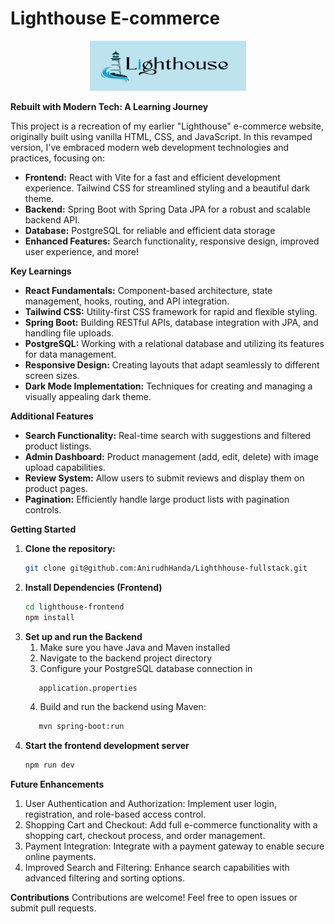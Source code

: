 # Lighthouse E-commerce

<div align="center">
  <a href="https://github.com/AnirudhHanda/Lighthouse-fullstack">
    <img src="github-assets/logo_git.png" alt="Project Logo" style="height: 80px; width: 250px;">
  </a>
</div>

**Rebuilt with Modern Tech: A Learning Journey**

This project is a recreation of my earlier "Lighthouse" e-commerce website, originally built using vanilla HTML, CSS, and JavaScript. In this revamped version, I've embraced modern web development technologies and practices, focusing on:

* **Frontend:** React with Vite for a fast and efficient development experience. Tailwind CSS for streamlined styling and a beautiful dark theme.
* **Backend:** Spring Boot with Spring Data JPA for a robust and scalable backend API.
* **Database:** PostgreSQL for reliable and efficient data storage
* **Enhanced Features:** Search functionality, responsive design, improved user experience, and more!

**Key Learnings**

* **React Fundamentals:** Component-based architecture, state management, hooks, routing, and API integration.
* **Tailwind CSS:** Utility-first CSS framework for rapid and flexible styling.
* **Spring Boot:** Building RESTful APIs, database integration with JPA, and handling file uploads.
* **PostgreSQL:** Working with a relational database and utilizing its features for data management.
* **Responsive Design:** Creating layouts that adapt seamlessly to different screen sizes.
* **Dark Mode Implementation:** Techniques for creating and managing a visually appealing dark theme.

**Additional Features**

* **Search Functionality:** Real-time search with suggestions and filtered product listings.
* **Admin Dashboard:** Product management (add, edit, delete) with image upload capabilities.
* **Review System:** Allow users to submit reviews and display them on product pages.
* **Pagination:** Efficiently handle large product lists with pagination controls.


**Getting Started**

1. **Clone the repository:**
   ```bash
   git clone git@github.com:AnirudhHanda/Lighthhouse-fullstack.git

2. **Install Dependencies (Frontend)**
   ```bash
   cd lighthouse-frontend
   npm install

3. **Set up and run the Backend**
   1. Make sure you have Java and Maven installed
   2. Navigate to the backend project directory
   3. Configure your PostgreSQL database connection in 
     ```bash
        application.properties
      ```
   4. Build and run the backend using Maven:
   ```bash
      mvn spring-boot:run

4. **Start the frontend development server**
   ```bash
   npm run dev


**Future Enhancements**
1. User Authentication and Authorization: Implement user login, registration, and role-based access control.
2. Shopping Cart and Checkout: Add full e-commerce functionality with a shopping cart, checkout process, and order management.
3. Payment Integration: Integrate with a payment gateway to enable secure online payments.
4. Improved Search and Filtering: Enhance search capabilities with advanced filtering and sorting options.

**Contributions**
Contributions are welcome! Feel free to open issues or submit pull requests.